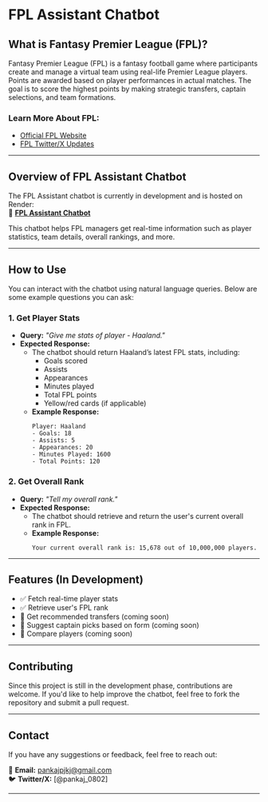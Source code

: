 # FPL Assistant Chatbot

## What is Fantasy Premier League (FPL)?

Fantasy Premier League (FPL) is a fantasy football game where participants create and manage a virtual team using real-life Premier League players. Points are awarded based on player performances in actual matches. The goal is to score the highest points by making strategic transfers, captain selections, and team formations.

### Learn More About FPL:
- [Official FPL Website](https://fantasy.premierleague.com/)
- [FPL Twitter/X Updates](https://twitter.com/OfficialFPL)

---

## Overview of FPL Assistant Chatbot

The FPL Assistant chatbot is currently in development and is hosted on Render:  
🔗 **[FPL Assistant Chatbot](https://fpl-assistant.onrender.com/chatbot/)**  

This chatbot helps FPL managers get real-time information such as player statistics, team details, overall rankings, and more.

---

## How to Use

You can interact with the chatbot using natural language queries. Below are some example questions you can ask:

### 1. **Get Player Stats**
   - **Query:** *"Give me stats of player - Haaland."*
   - **Expected Response:**
     - The chatbot should return Haaland’s latest FPL stats, including:
       - Goals scored
       - Assists
       - Appearances
       - Minutes played
       - Total FPL points
       - Yellow/red cards (if applicable)
     - **Example Response:**
       ```
       Player: Haaland
       - Goals: 18
       - Assists: 5
       - Appearances: 20
       - Minutes Played: 1600
       - Total Points: 120
       ```

### 2. **Get Overall Rank**
   - **Query:** *"Tell my overall rank."*
   - **Expected Response:**
     - The chatbot should retrieve and return the user's current overall rank in FPL.
     - **Example Response:**
       ```
       Your current overall rank is: 15,678 out of 10,000,000 players.
       ```

---

## Features (In Development)
- ✅ Fetch real-time player stats  
- ✅ Retrieve user's FPL rank  
- 🚧 Get recommended transfers (coming soon)  
- 🚧 Suggest captain picks based on form (coming soon)  
- 🚧 Compare players (coming soon)  

---

## Contributing

Since this project is still in the development phase, contributions are welcome. If you'd like to help improve the chatbot, feel free to fork the repository and submit a pull request.

---

## Contact

If you have any suggestions or feedback, feel free to reach out:

📩 **Email:** pankajpjkj@gmail.com  
🐦 **Twitter/X:** [@pankaj_0802]

---
